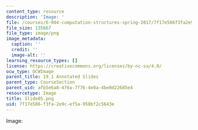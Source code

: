 ```yaml
---
content_type: resource
description: 'Image: '
file: /courses/6-004-computation-structures-spring-2017/7f17e586f3fa2e9cef5a958bf2c5643e_Slide05.png
file_size: 135667
file_type: image/png
image_metadata:
  caption: ''
  credit: ''
  image-alt: ''
learning_resource_types: []
license: https://creativecommons.org/licenses/by-nc-sa/4.0/
ocw_type: OCWImage
parent_title: 19.1 Annotated Slides
parent_type: CourseSection
parent_uid: afb5e6a8-476a-7f76-4e0a-4be0d22685e4
resourcetype: Image
title: Slide05.png
uid: 7f17e586-f3fa-2e9c-ef5a-958bf2c5643e
---
```

Image: 